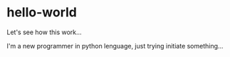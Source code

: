 # hello-world
Let's see how this work...

I'm a new programmer in python lenguage, just trying initiate something...
